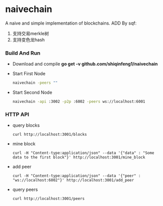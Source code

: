 # naivechain
A naive and simple implementation of blockchains.
ADD By sqf:
1. 支持交易merkle树
1. 支持变色龙hash

### Build And Run

- Download and compile **go get -v github.com/shiqinfeng1/naivechain**

- Start First Node

  ```bash
  naivechain -peers ""
  ```

- Start Second Node

  ```bash
  naivechain -api :3002 -p2p :6002 -peers ws://localhost:6001
  ```



### HTTP API

- query blocks

  ```
  curl http://localhost:3001/blocks

  ```

- mine block

  ```
  curl -H "Content-type:application/json" --data '{"data" : "Some data to the first block"}' http://localhost:3001/mine_block

  ```

- add peer

  ```
  curl -H "Content-type:application/json" --data '{"peer" : "ws://localhost:6002"}' http://localhost:3001/add_peer

  ```

- query peers

  ```
  curl http://localhost:3001/peers
  ```
